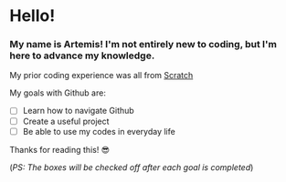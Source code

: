 # Hello!

### My name is Artemis! I'm not entirely new to coding, but I'm here to advance my knowledge.

My prior coding experience was all from [Scratch](https://scratch.mit.edu)

My goals with Github are:

- [ ] Learn how to navigate Github
- [ ] Create a useful project
- [ ] Be able to use my codes in everyday life

Thanks for reading this! :sunglasses:

(*PS: The boxes will be checked off after each goal is completed*)
